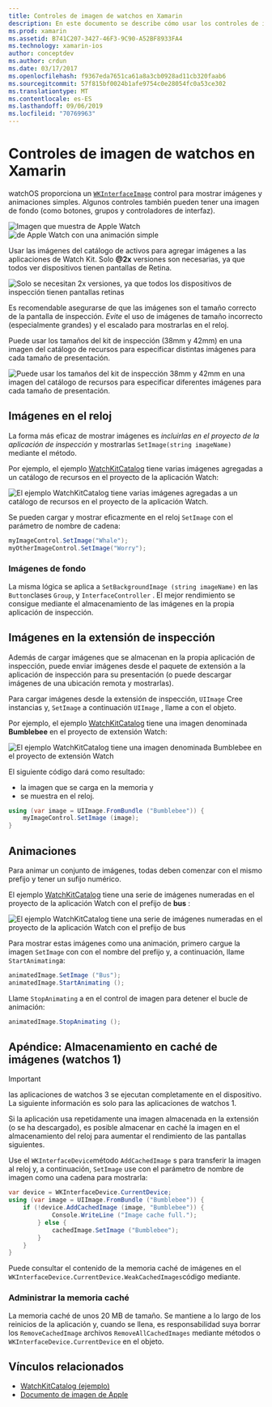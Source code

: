 ```yaml
---
title: Controles de imagen de watchos en Xamarin
description: En este documento se describe cómo usar los controles de imagen en una aplicación de watchos compilada con Xamarin. Describe el control WKInterfaceImage, el método SetImage, la adición de imágenes a una extensión de inspección, animaciones, etc.
ms.prod: xamarin
ms.assetid: B741C207-3427-46F3-9C90-A52BF8933FA4
ms.technology: xamarin-ios
author: conceptdev
ms.author: crdun
ms.date: 03/17/2017
ms.openlocfilehash: f9367eda7651ca61a8a3cb0928ad11cb320faab6
ms.sourcegitcommit: 57f815bf0024b1afe9754c0e28054fc0a53ce302
ms.translationtype: MT
ms.contentlocale: es-ES
ms.lasthandoff: 09/06/2019
ms.locfileid: "70769963"
---
```

# <a name="watchos-image-controls-in-xamarin"></a>Controles de imagen de watchos en Xamarin

watchOS proporciona un [`WKInterfaceImage`](xref:WatchKit.WKInterfaceImage) control para mostrar imágenes y animaciones simples. Algunos controles también pueden tener una imagen de fondo (como botones, grupos y controladores de interfaz).

![](image-images/image-walkway.png "Imagen que muestra de Apple Watch") ![](image-images/image-animation.png "de Apple Watch con una animación simple")
<!-- watch image courtesy of http://infinitapps.com/bezel/ -->

Usar las imágenes del catálogo de activos para agregar imágenes a las aplicaciones de Watch Kit.
Solo **@2x** versiones son necesarias, ya que todos ver dispositivos tienen pantallas de Retina.

![](image-images/asset-universal-sml.png "Solo se necesitan 2x versiones, ya que todos los dispositivos de inspección tienen pantallas retinas")

Es recomendable asegurarse de que las imágenes son el tamaño correcto de la pantalla de inspección. *Evite* el uso de imágenes de tamaño incorrecto (especialmente grandes) y el escalado para mostrarlas en el reloj.

Puede usar los tamaños del kit de inspección (38mm y 42mm) en una imagen del catálogo de recursos para especificar distintas imágenes para cada tamaño de presentación.

![](image-images/asset-watch-sml.png "Puede usar los tamaños del kit de inspección 38mm y 42mm en una imagen del catálogo de recursos para especificar diferentes imágenes para cada tamaño de presentación.")

## <a name="images-on-the-watch"></a>Imágenes en el reloj

La forma más eficaz de mostrar imágenes es *incluirlas en el proyecto de la aplicación de inspección* y mostrarlas `SetImage(string imageName)` mediante el método.

Por ejemplo, el ejemplo [WatchKitCatalog](https://docs.microsoft.com/samples/xamarin/ios-samples/watchos-watchkitcatalog/) tiene varias imágenes agregadas a un catálogo de recursos en el proyecto de la aplicación Watch:

![](image-images/asset-whale-sml.png "El ejemplo WatchKitCatalog tiene varias imágenes agregadas a un catálogo de recursos en el proyecto de la aplicación Watch.")

Se pueden cargar y mostrar eficazmente en el reloj `SetImage` con el parámetro de nombre de cadena:

```csharp
myImageControl.SetImage("Whale");
myOtherImageControl.SetImage("Worry");
```

### <a name="background-images"></a>Imágenes de fondo

La misma lógica se aplica a `SetBackgroundImage (string imageName)` en las `Button`clases `Group`, y `InterfaceController` . El mejor rendimiento se consigue mediante el almacenamiento de las imágenes en la propia aplicación de inspección.

## <a name="images-in-the-watch-extension"></a>Imágenes en la extensión de inspección

Además de cargar imágenes que se almacenan en la propia aplicación de inspección, puede enviar imágenes desde el paquete de extensión a la aplicación de inspección para su presentación (o puede descargar imágenes de una ubicación remota y mostrarlas).

Para cargar imágenes desde la extensión de inspección, `UIImage` Cree instancias y, `SetImage` a continuación `UIImage` , llame a con el objeto.

Por ejemplo, el ejemplo [WatchKitCatalog](https://docs.microsoft.com/samples/xamarin/ios-samples/watchos-watchkitcatalog) tiene una imagen denominada **Bumblebee** en el proyecto de extensión Watch:

![](image-images/asset-bumblebee-sml.png "El ejemplo WatchKitCatalog tiene una imagen denominada Bumblebee en el proyecto de extensión Watch")

El siguiente código dará como resultado:

- la imagen que se carga en la memoria y
- se muestra en el reloj.

```csharp
using (var image = UIImage.FromBundle ("Bumblebee")) {
    myImageControl.SetImage (image);
}
```

## <a name="animations"></a>Animaciones

Para animar un conjunto de imágenes, todas deben comenzar con el mismo prefijo y tener un sufijo numérico.

El ejemplo [WatchKitCatalog](https://docs.microsoft.com/samples/xamarin/ios-samples/watchos-watchkitcatalog) tiene una serie de imágenes numeradas en el proyecto de la aplicación Watch con el prefijo de **bus** :

![](image-images/asset-bus-animation-sml.png "El ejemplo WatchKitCatalog tiene una serie de imágenes numeradas en el proyecto de la aplicación Watch con el prefijo de bus")

Para mostrar estas imágenes como una animación, primero cargue la imagen `SetImage` con con el nombre del prefijo y, a continuación, llame `StartAnimating`a:

```csharp
animatedImage.SetImage ("Bus");
animatedImage.StartAnimating ();
```

Llame `StopAnimating` a en el control de imagen para detener el bucle de animación:

```csharp
animatedImage.StopAnimating ();
```

<a name="cache" />

## <a name="appendix-caching-images-watchos-1"></a>Apéndice: Almacenamiento en caché de imágenes (watchos 1)

> [!IMPORTANT]
> las aplicaciones de watchos 3 se ejecutan completamente en el dispositivo. La siguiente información es solo para las aplicaciones de watchos 1.

Si la aplicación usa repetidamente una imagen almacenada en la extensión (o se ha descargado), es posible almacenar en caché la imagen en el almacenamiento del reloj para aumentar el rendimiento de las pantallas siguientes.

Use el `WKInterfaceDevice`método `AddCachedImage` s para transferir la imagen al reloj y, a continuación, `SetImage` use con el parámetro de nombre de imagen como una cadena para mostrarla:

```csharp
var device = WKInterfaceDevice.CurrentDevice;
using (var image = UIImage.FromBundle ("Bumblebee")) {
    if (!device.AddCachedImage (image, "Bumblebee")) {
            Console.WriteLine ("Image cache full.");
        } else {
            cachedImage.SetImage ("Bumblebee");
        }
    }
}
```

Puede consultar el contenido de la memoria caché de imágenes en el `WKInterfaceDevice.CurrentDevice.WeakCachedImages`código mediante.

### <a name="managing-the-cache"></a>Administrar la memoria caché

La memoria caché de unos 20 MB de tamaño. Se mantiene a lo largo de los reinicios de la aplicación y, cuando se llena, es responsabilidad suya borrar los `RemoveCachedImage` archivos `RemoveAllCachedImages` mediante métodos o `WKInterfaceDevice.CurrentDevice` en el objeto.

## <a name="related-links"></a>Vínculos relacionados

- [WatchKitCatalog (ejemplo)](https://docs.microsoft.com/samples/xamarin/ios-samples/watchos-watchkitcatalog)
- [Documento de imagen de Apple](https://developer.apple.com/documentation/watchkit/wkinterfaceimage)

